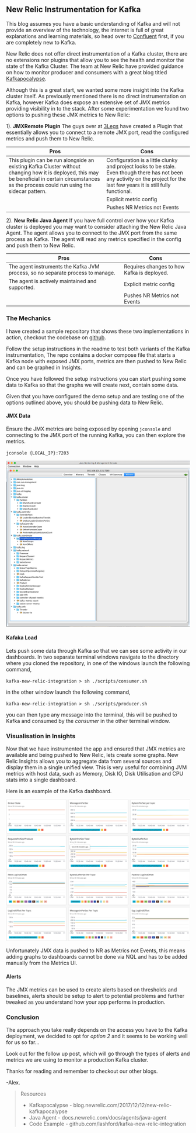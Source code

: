 
## New Relic Instrumentation for Kafka

This blog assumes you have a basic understanding of Kafka and will not provide an overview of the technology, the internet is full of great explanations and learning materials, so head over to [Confluent](https://www.confluent.io/) first, if you are completely new to Kafka.

New Relic does not offer direct instrumentation of a Kafka cluster, there are no extensions nor plugins that allow you to see the health and monitor the state of the Kafka Cluster.  The team at New Relic have provided guidance on how to monitor producer and consumers with a great blog titled [Kafkapocalypse](https://blog.newrelic.com/2017/12/12/new-relic-kafkapocalypse).

Although this is a great start, we wanted some more insight into the Kafka cluster itself.  As previously mentioned there is no direct instrumentation on Kafka, however Kafka does expose an extensive set of JMX metrics providing visibility in to the stack.  After some experimentation we found two options to pushing these JMX metrics to New Relic:

1). __JMXRemote Plugin__
The guys over at [3Legs](https://github.com/threelegs/newrelic-plugins) have created a Plugin that essentially allows you to connect to a remote JMX port, read the configured metrics and push them to New Relic.  

| Pros | Cons |
| ---- | ---- |
| This plugin can be run alongside an existing Kafka Cluster without changing how it is deployed, this may be beneficial in certain circumstances as the process could run using the sidecar pattern.   | Configuration is a little clunky and project looks to be stale. Even though there has not been any activity on the project for the last few years it is still fully functional.  |
| | Explicit metric config |
| | Pushes NR Metrics not Events

2). __New Relic Java Agent__
If you have full control over how your Kafka cluster is deployed you may want to consider attaching the New Relic Java Agent.  The agent allows you to connect to the JMX port from the same process as Kafka. The agent will read any metrics specified in the config and push them to New Relic.

| Pros | Cons |
| ---- | ---- |
| The agent instruments the Kafka JVM process, so no separate process to manage.  | Requires changes to how Kafka is deployed. |
| The agent is actively maintained and supported.  | Explicit metric config |
| | Pushes NR Metrics not Events

### The Mechanics

I have created a sample repository that shows these two implementations in action, checkout the codebase on [github](http://github.com/lashford/kafka-new-relic-integration).

Follow the setup instructions in the readme to test both variants of the Kafka instrumentation, The repo contains a docker compose file that starts a Kafka node with exposed JMX ports, metrics are then pushed to New Relic and can be graphed in Insights.

Once you have followed the setup instructions you can start pushing some data to Kafka so that the graphs we will create next, contain some data.

Given that you have configured the demo setup and are testing one of the options outlined above, you should be pushing data to New Relic.

#### JMX Data

Ensure the JMX metrics are being exposed by opening `jconsole` and connecting to the JMX port of the running Kafka, you can then explore the metrics.

`jconsole {LOCAL_IP}:7203`

![JConsole](https://github.com/lashford/kafka-new-relic-integration/raw/master/jconsole.png "JConsole")


#### Kafaka Load

Lets push some data through Kafka so that we can see some activity in our dashboards.  In two separate terminal windows navigate to the directory where you cloned the repository,  in one of the windows launch the following command,

`kafka-new-relic-integration > sh ./scripts/consumer.sh `

in the other window launch the following command,

`kafka-new-relic-integration > sh ./scripts/producer.sh `

you can then type any message into the terminal, this will be pushed to Kafka and consumed by the *consumer* in the other terminal window.

### Visualisation in Insights

Now that we have instrumented the app and ensured that JMX metrics are available and being pushed to New Relic, lets create some graphs.  New Relic Insights allows you to aggregate data from several sources and display them in a single unified view.  This is very useful for combining JVM metrics with host data, such as Memory, Disk IO, Disk Utilisation and CPU stats into a single dashboard.

Here is an example of the Kafka dashboard.

![Dashboard](https://github.com/lashford/kafka-new-relic-integration/raw/master/dashboard.png "New Relic Dashboard")

Unfortunately JMX data is pushed to NR as Metrics not Events, this means adding graphs to dashboards cannot be done via NQL and has to be added manually from the Metrics UI.

#### Alerts

The JMX metrics can be used to create alerts based on thresholds and baselines, alerts should be setup to alert to potential problems and further tweaked as you understand how your app performs in production.

### Conclusion

The approach you take really depends on the access you have to the Kafka deployment, we decided to opt for *option 2* and it seems to be working well for us so far...

Look out for the follow up post, which will go through the types of alerts and metrics we are using to monitor a production Kafka cluster.

Thanks for reading and remember to checkout our other blogs.

-Alex.

> Resources
> * Kafkapocalypse - blog.newrelic.com/2017/12/12/new-relic-kafkapocalypse
> * Java Agent - docs.newrelic.com/docs/agents/java-agent
> * Code Example - github.com/lashford/kafka-new-relic-integration
